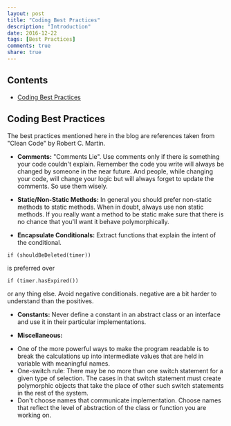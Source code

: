 ```yaml
---
layout: post
title: "Coding Best Practices"
description: "Introduction"
date: 2016-12-22
tags: [Best Practices]
comments: true
share: true
---
```

## Contents
- [Coding Best Practices](#CodingBestPractices)

## Coding Best Practices

The best practices mentioned here in the blog are references taken from "Clean Code" by Robert C. Martin.

- **Comments:** "Comments Lie". Use comments only if there is something your code couldn't explain. Remember the code you write will always be changed by someone in the near future. And people, while changing your code, will change your logic but will always forget to update the comments. So use them wisely.

- **Static/Non-Static Methods:** In general you should prefer non-static methods to static methods. When in doubt, always use non static methods. If you really want a method to be static make sure that there is no chance that you'll want it behave polymorphically.

- **Encapsulate Conditionals:** Extract functions that explain the intent of the conditional.
```
if (shouldBeDeleted(timer))
```
is preferred over
```
if (timer.hasExpired())
```
or any thing else.
Avoid negative conditionals. negative are a bit harder to understand than the positives.

- **Constants:** Never define a constant in an abstract class or an interface and use it in their particular implementations.

- **Miscellaneous:**
* One of the more powerful ways to make the program readable is to break the calculations up into intermediate values that
are held in variable with meaningful names.
* One-switch rule: There may be no more than one switch statement for a given type of selection. The cases in that switch statement must create polymorphic objects that take the place of other such switch statements in the rest of the system.
* Don't choose names that communicate implementation. Choose names that reflect the level of abstraction of the class or function you are working on.
